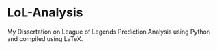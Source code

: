 # LoL-Analysis
My Dissertation on League of Legends Prediction Analysis using Python and compiled using LaTeX.
